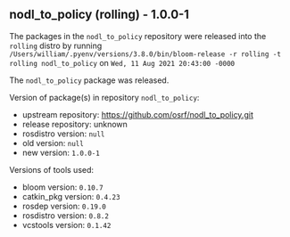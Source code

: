 ## nodl_to_policy (rolling) - 1.0.0-1

The packages in the `nodl_to_policy` repository were released into the `rolling` distro by running `/Users/william/.pyenv/versions/3.8.0/bin/bloom-release -r rolling -t rolling nodl_to_policy` on `Wed, 11 Aug 2021 20:43:00 -0000`

The `nodl_to_policy` package was released.

Version of package(s) in repository `nodl_to_policy`:

- upstream repository: https://github.com/osrf/nodl_to_policy.git
- release repository: unknown
- rosdistro version: `null`
- old version: `null`
- new version: `1.0.0-1`

Versions of tools used:

- bloom version: `0.10.7`
- catkin_pkg version: `0.4.23`
- rosdep version: `0.19.0`
- rosdistro version: `0.8.2`
- vcstools version: `0.1.42`


